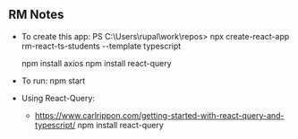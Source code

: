 ## RM Notes
- To create this app: 
    PS C:\Users\rupal\work\repos> npx create-react-app rm-react-ts-students --template typescript 

    npm install axios
    npm install react-query
    
- To run:
    npm start

- Using React-Query:
    - https://www.carlrippon.com/getting-started-with-react-query-and-typescript/
    npm install react-query